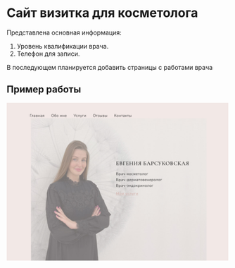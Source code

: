 # Сайт визитка для косметолога #
Представлена основная информация:
1.  Уровень квалификации врача.
2.  Телефон для записи.
    
В последующем планируется добавить страницы с работами врача
## Пример работы


![Что будет сделано](images/page_main.jpg)



